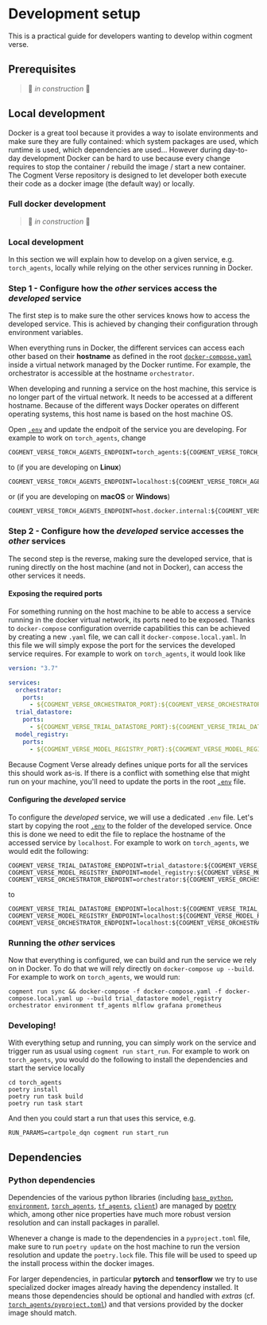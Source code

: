 # Development setup

This is a practical guide for developers wanting to develop within cogment verse.

## Prerequisites

> 🚧 _in construction_ 🚧

## Local development

Docker is a great tool because it provides a way to isolate environments and make sure they are fully contained: which system packages are used, which runtime is used, which dependencies are used... However during day-to-day development Docker can be hard to use because every change requires to stop the container / rebuild the image / start a new container. The Cogment Verse repository is designed to let developer both execute their code as a docker image (the default way) or locally.

### Full docker development

> 🚧 _in construction_ 🚧

### Local development

In this section we will explain how to develop on a given service, e.g. `torch_agents`, locally while relying on the other services running in Docker.

### Step 1 - Configure how the _other_ services access the _developed_ service

The first step is to make sure the other services knows how to access the developed service. This is achieved by changing their configuration through environment variables.

When everything runs in Docker, the different services can access each other based on their **hostname** as defined in the root [`docker-compose.yaml`](/docker-compose.yaml) inside a virtual network managed by the Docker runtime. For example, the orchestrator is accessible at the hostname `orchestrator`.

When developing and running a service on the host machine, this service is no longer part of the virtual network. It needs to be accessed at a different hostname. Because of the different ways Docker operates on different operating systems, this host name is based on the host machine OS.

Open [`.env`](/.env) and update the endpoit of the service you are developing. For example to work on `torch_agents`, change

```
COGMENT_VERSE_TORCH_AGENTS_ENDPOINT=torch_agents:${COGMENT_VERSE_TORCH_AGENTS_PORT}
```

to (if you are developing on **Linux**)

```
COGMENT_VERSE_TORCH_AGENTS_ENDPOINT=localhost:${COGMENT_VERSE_TORCH_AGENTS_PORT}
```

or (if you are developing on **macOS** or **Windows**)

```
COGMENT_VERSE_TORCH_AGENTS_ENDPOINT=host.docker.internal:${COGMENT_VERSE_TORCH_AGENTS_PORT}
```

### Step 2 - Configure how the _developed_ service accesses the _other_ services

The second step is the reverse, making sure the developed service, that is runing directly on the host machine (and not in Docker), can access the other services it needs.

#### Exposing the required ports

For something running on the host machine to be able to access a service running in the docker virtual network, its ports need to be exposed. Thanks to `docker-compose` configuration override capabilities this can be achieved by creating a new `.yaml` file, we can call it `docker-compose.local.yaml`. In this file we will simply expose the port for the services the developed service requires. For example to work on `torch_agents`, it would look like

```yaml
version: "3.7"

services:
  orchestrator:
    ports:
      - ${COGMENT_VERSE_ORCHESTRATOR_PORT}:${COGMENT_VERSE_ORCHESTRATOR_PORT}
  trial_datastore:
    ports:
      - ${COGMENT_VERSE_TRIAL_DATASTORE_PORT}:${COGMENT_VERSE_TRIAL_DATASTORE_PORT}
  model_registry:
    ports:
      - ${COGMENT_VERSE_MODEL_REGISTRY_PORT}:${COGMENT_VERSE_MODEL_REGISTRY_PORT}
```

Because Cogment Verse already defines unique ports for all the services this should work as-is. If there is a conflict with something else that might run on your machine, you'll need to update the ports in the root [`.env`](/.env) file.

#### Configuring the _developed_ service

To configure the _developed_ service, we will use a dedicated `.env` file. Let's start by copying the root [`.env`](/.env) to the folder of the developed service. Once this is done we need to edit the file to replace the hostname of the accessed service by `localhost`. For example to work on `torch_agents`, we would edit the following:

```
COGMENT_VERSE_TRIAL_DATASTORE_ENDPOINT=trial_datastore:${COGMENT_VERSE_TRIAL_DATASTORE_PORT}
COGMENT_VERSE_MODEL_REGISTRY_ENDPOINT=model_registry:${COGMENT_VERSE_MODEL_REGISTRY_PORT}
COGMENT_VERSE_ORCHESTRATOR_ENDPOINT=orchestrator:${COGMENT_VERSE_ORCHESTRATOR_PORT}
```

to

```
COGMENT_VERSE_TRIAL_DATASTORE_ENDPOINT=localhost:${COGMENT_VERSE_TRIAL_DATASTORE_PORT}
COGMENT_VERSE_MODEL_REGISTRY_ENDPOINT=localhost:${COGMENT_VERSE_MODEL_REGISTRY_PORT}
COGMENT_VERSE_ORCHESTRATOR_ENDPOINT=localhost:${COGMENT_VERSE_ORCHESTRATOR_PORT}
```

### Running the _other_ services

Now that everything is configured, we can build and run the service we rely on in Docker. To do that we will rely directly on `docker-compose up --build`. For example to work on `torch_agents`, we would run:

```
cogment run sync && docker-compose -f docker-compose.yaml -f docker-compose.local.yaml up --build trial_datastore model_registry orchestrator environment tf_agents mlflow grafana prometheus
```

### Developing!

With everything setup and running, you can simply work on the service and trigger run as usual using `cogment run start_run`. For example to work on `torch_agents`, you would do the following to install the dependencies and start the service locally

```
cd torch_agents
poetry install
poetry run task build
poetry run task start
```

And then you could start a run that uses this service, e.g.

```
RUN_PARAMS=cartpole_dqn cogment run start_run
```

## Dependencies

### Python dependencies

Dependencies of the various python libraries (including [`base_python`](./base_python), [`environment`](./environment), [`torch_agents`](./torch_agents), [`tf_agents`](./tf_agents), [`client`](./client)) are managed by [poetry](https://python-poetry.org) which, among other nice properties have much more robust version resolution and can install packages in parallel.

Whenever a change is made to the dependencies in a `pyproject.toml` file, make sure to run `poetry update` on the host machine to run the version resolution and update the `poetry.lock` file. This file will be used to speed up the install process within the docker images.

For larger dependencies, in particular **pytorch** and **tensorflow** we try to use specialized docker images already having the dependency installed. It means those dependencies should be optional and handled with _extras_ (cf. [`torch_agents/pyproject.toml`](/torch_agents/pyproject.toml)) and that versions provided by the docker image should match.
